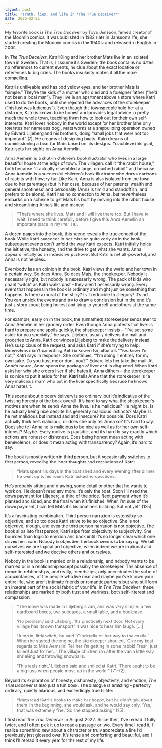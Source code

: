 ```yaml
---
layout: post
title: "Truth, lies, and life in *The True Deceiver*"
date: 2025-02-21
---
```


My favorite book is *The True Deceiver* by Tove Jansson, famed creator of the Moomin comics. It was published in 1982 (late in Jansson’s life; she started creating the Moomin comics in the 1940s) and released in English in 2009. 

In *The True Deceiver*, Katri Kling and her brother Mats live in an isolated town in Sweden. That is, I assume it’s Sweden; the book contains no dates, no references to current events, no clue about the exact location or references to big cities. The book’s insularity makes it all the more compelling. 

Katri is unlikeable and has odd yellow eyes, and her brother Mats is “simple.” They’re the kids of a mother who died and a foreigner father (“he’d not been a local man”). They live in an apartment above a store where Katri used to do the books, until she rejected the advances of the storekeeper (“his lust was ludicrous”). Even though the townspeople hold her at a distance, Katri is known to be honest and provides legal advice to pretty much the whole town, teaching them how to look out for their own self-interests. Katri loves nobody in the world except for her brother (she only tolerates her nameless dog). Mats works at a shipbuilding operation owned by Edvard Liljeberg and his brothers, doing “small jobs that were not too important” (7). He dreams of designing boats. Katri dreams of commissioning a boat for Mats based on his designs. To achieve this goal, Katri sets her sights on Anna Aemelin.

Anna Aemelin is a shut-in children’s book illustrator who lives in a large, beautiful house at the edge of town. The villagers call it “the rabbit house,” both because “it actually resembled a large, crouched rabbit” and because Anna Aemelin is a successful children’s book illustrator who draws cartoons of rabbits with flowery fur. Like Katri, Anna is also isolated from the town due to her parentage (but in her case, because of her parents’ wealth and general snootiness) and personality (Anna is timid and standoffish, and prefers to be alone). Katri has no connection to Anna, but nevertheless embarks on a scheme to get Mats his boat by moving into the rabbit house and streamlining Anna’s life and money:

>“That’s where she lives. Mats and I will live there too. But I have to wait. I need to think carefully before I give this Anna Aemelin an important place in my life” (11).

A dozen pages into the book, this scene reveals the true conceit of the book. While Katri succeeds in her mission quite early on in the book, subsequent events don’t unfold the way Katri expects. Katri initially holds the initiative, the honesty, and the drive to get what she wants. Anna appears initially as an indecisive pushover. But Katri is not all-powerful, and Anna is not helpless.

Everybody has an opinion in the book. Katri views the world and her town in a certain way. So does Anna. So does Mats, the shopkeeper. Nobody is necessarily right, but nobody is necessarily wrong. The pack of kids who chant “witch” as Katri walks past – they aren’t necessarily wrong. Every event that happens in the book is ordinary and might just be something that happens. Is there a moral of the story? Is it reducible to allegory? It’s not. You can unpick the events and try to draw a conclusion but in the end it’s just a story about being honest and lying to yourself and others at the same time.

For example, early on in the book, the (unnamed) storekeeper sends liver to Anna Aemelin in her grocery order. Even though Anna protests that liver is hard to prepare and spoils quickly, the shopkeeper insists – “I’ve set some aside for you specially,” he says. Liljeberg usually delivers the mail and groceries to Anna. Katri convinces Liljeberg to make the delivery instead. He’s suspicious of the request, and asks Katri if she’s trying to help. Benevolence isn’t something Katri is known for, after all. “‘You know I’m not,’” Katri says in response. She continues, “‘I’m doing it entirely for my own sake. Do you trust me or don’t you?’” Edvard lets her take the mail. At Anna’s house, Anna opens the package of liver and is disgusted. When Katri asks her why she orders liver if she hates it, Anna dithers – the storekeeper is so nice to put it aside for her. Katri tells Anna that the storekeeper is “a very malicious man” who put in the liver specifically because he knows Anna hates it.

This scene about grocery delivery is so ordinary, but it’s indicative of the twisting honesty of the book overall. It’s hard to say what the shopkeeper’s motives are when he sends Anna the liver. Is he malicious? He might be. Is he actually being nice despite his generally malicious instincts? Maybe. Is he not malicious but instead sad and insecure? It’s possible. Does Katri actually think he’s malicious, or does she only tell Anna so? It’s hard to say. Does she tell Anna he is malicious to be nice as well as for her own self-interest? Maybe. Every motive is plausible, and it’s hard to say exactly which actions are honest or dishonest. Does being honest mean acting with benevolence, or does it mean acting with transparency? Again, it’s hard to say.

The book is mostly written in third person, but it occasionally switches to first person, revealing the inner thoughts and resolutions of Katri:

>“Mats spent his days in the boat shed and every evening after dinner he went up to his room. Katri asked no questions.

He’s probably sitting and drawing, some detail or other that he wants to work on. He doesn’t read any more, it’s only the boat. Soon I’ll need the down payment for Liljeberg, a third of the price. Next payment when it’s planked and sided, and the final when it’s finished. When I’m sure of the down payment, I can tell Mats it’s his boat he’s building. But not yet” (135).

It’s a fascinating combination. Third person narration is ostensibly so objective, and so too does Katri strive to be so objective. She is not objective, though, and even the third person narration is not objective. The book slips into first person; Katri slips from objectivity to subjectivity. She bounces from logic to emotion and back until it’s no longer clear which one drives her more. Nobody is objective, the book seems to be saying. We tell ourselves we are logical and objective, when indeed we are irrational and self-interested and we deceive others and ourselves.

Nobody in the book is married or in a relationship, and nobody wants to be married or in a relationship except possibly the storekeeper. The absence of romantic relationships, and really, friendships, only accentuates the value of acquaintances, of the people who live near and maybe you’ve known your entire life, who aren’t intimate friends or romantic partners but who still form an integral part of the social fabric of your life. In *The True Deceiver*, these relationships are marked by both trust and wariness, both self-interest and compassion:

>“The move was made in Liljeberg’s van, and was very simple: a few cardboard boxes, two suitcases, a small table, and a bookcase.
>
>‘No problem,’ said Liljeberg. ‘It’s practically next door. Not every village has its own transport!’ It was nice to hear him laugh. [...]
>
>‘Jump in, little witch,’ he said. ‘Cinderella on her way to the castle!’ When he started the engine, the storekeeper shouted, ‘Give my best regards to Miss Aemelin! Tell her I’m getting in some rabbit! Fresh, just killed! Just for her…’ The village children ran after the van a little way, shrieking and throwing snowballs.
>
>‘This feels right,’ Liljeberg said and smiled at Katri. ‘There ought to be a big fuss when people move up in the world’” (71-72).

Beyond its exploration of honesty, dishonesty, objectivity, and emotion, *The True Deceiver* is also just a fun book. The dialogue is amazing – perfectly ordinary, quietly hilarious, and exceedingly true to life:

>“Mats read Katri’s books to make her happy, but he didn’t talk about them. In the beginning, she would ask, and he would say only, ‘Yes, that was extremely fine.’ So she stopped asking” (25).

I first read *The True Deceiver* in August 2022. Since then, I’ve reread it fully twice, and I often pick it up to read a passage or two. Every time I read it, I realize something new about a character or truly appreciate a line I’d previously just glossed over. It’s tense and comforting and beautiful, and I think I’ll reread it every year for the rest of my life. 

<script data-goatcounter="https://dlog.goatcounter.com/count"
        async src="//gc.zgo.at/count.js"></script>
